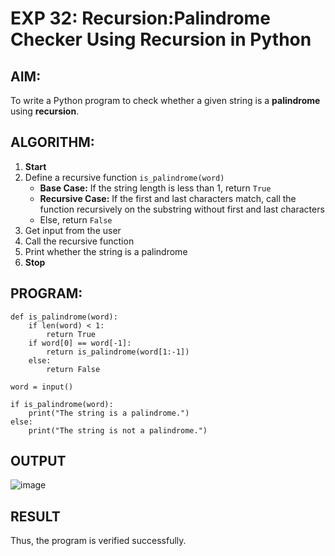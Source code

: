 # EXP 32: Recursion:Palindrome Checker Using Recursion in Python

##  AIM:
To write a Python program to check whether a given string is a **palindrome** using **recursion**.



##  ALGORITHM:

1. **Start**
2. Define a recursive function `is_palindrome(word)`
   - **Base Case:** If the string length is less than 1, return `True`
   - **Recursive Case:** If the first and last characters match, call the function recursively on the substring without first and last characters
   - Else, return `False`
3. Get input from the user
4. Call the recursive function
5. Print whether the string is a palindrome
6. **Stop**



##  PROGRAM:
```
def is_palindrome(word):
    if len(word) < 1: 
        return True
    if word[0] == word[-1]: 
        return is_palindrome(word[1:-1])
    else:
        return False

word = input()

if is_palindrome(word):
    print("The string is a palindrome.")
else:
    print("The string is not a palindrome.")
```

## OUTPUT
![image](https://github.com/user-attachments/assets/4d21425a-386e-4a44-8363-d9c710b872a5)

## RESULT
Thus, the program is verified successfully.


